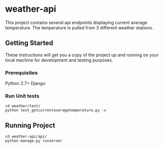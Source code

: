 # weather-api

This project contains several api endpoints displaying current average temperature. The temperature is pulled from 3 different weather stations.

## Getting Started

These instructions will get you a copy of the project up and running on your local machine for development and testing purposes.

### Prerequisites
Python 2.7+
Django


### Run Unit tests
```
cd weather/test/
python test_getcurrentaveragetemperature.py -v

```

## Running Project
```
cd weather-api/api/
python manage.py runserver
```
